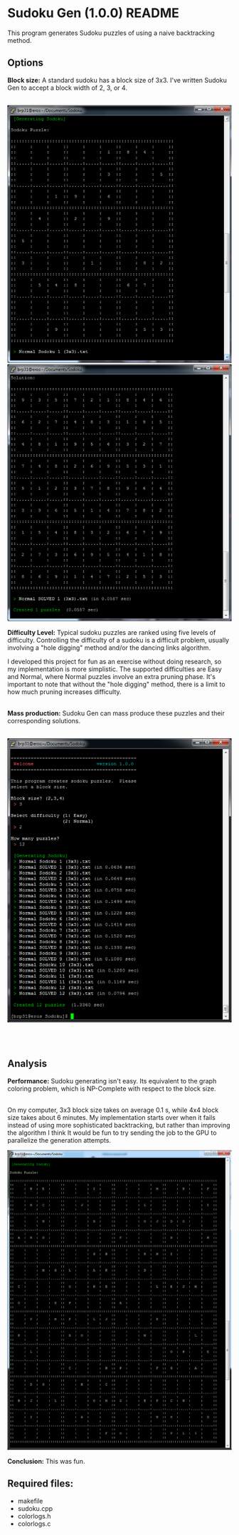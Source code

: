 # Sudoku Gen (1.0.0) README #

This program generates Sudoku puzzles of using a naive backtracking method.

## Options ##
__Block size:__
A standard sudoku has a block size of 3x3.  I've written Sudoku Gen to accept a block width of 2, 3, or 4.<br /><br />

<img src="https://raw.githubusercontent.com/Otays/Sodoku-Gen/master/pics/Sudoku1.png" />

<img src="https://raw.githubusercontent.com/Otays/Sodoku-Gen/master/pics/Sudoku2.png" />

<br />

__Difficulty Level:__
Typical sudoku puzzles are ranked using five levels of difficulty. 
Controlling the difficulty of a sudoku is a difficult problem, usually
involving a "hole digging" method and/or the dancing links algorithm.
<br />

I developed this project for fun as an exercise without doing research, so my implementation
 is more simplistic.  The supported difficulties are Easy and Normal, where Normal puzzles 
 involve an extra pruning phase.  It's important to note that without the "hole digging" method,
 there is a limit to how much pruning increases difficulty. 
<br /><br />

__Mass production:__
Sudoku Gen can mass produce these puzzles and their corresponding solutions. <br /><br />

<img src="https://raw.githubusercontent.com/Otays/Sodoku-Gen/master/pics/Sudoku3.png" />

<br /><br />

## Analysis ##
__Performance:__
Sudoku generating isn't easy.  Its equivalent to the graph coloring problem, which is NP-Complete
 with respect to the block size.<br /><br />

On my computer, 3x3 block size takes on average 0.1 s, while 4x4 block size takes about 6 minutes.
  My implementation starts over when it fails instead of using more sophisticated backtracking, 
  but rather than improving the algorithm I think It would be fun to try sending the job to the GPU
  to parallelize the generation attempts.
<br />

<img src="https://raw.githubusercontent.com/Otays/Sodoku-Gen/master/pics/Sudoku4.png" />


__Conclusion:__
This was fun.


## Required files: ##
 - makefile
 - sudoku.cpp
 - colorlogs.h
 - colorlogs.c
  

  
  
  
